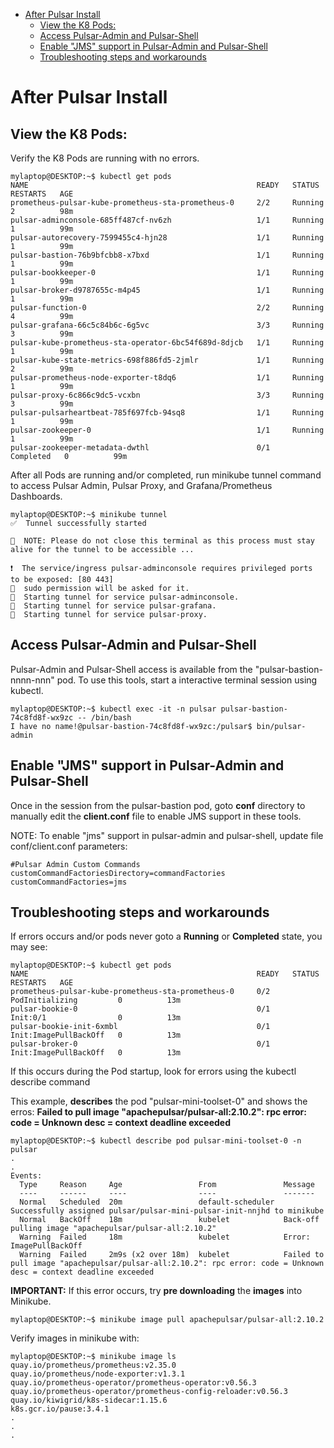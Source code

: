 - [After Pulsar Install](#after-pulsar-install)
  - [View the K8 Pods:](#view-the-k8-pods)
  - [Access Pulsar-Admin and Pulsar-Shell](#access-pulsar-admin-and-pulsar-shell)
  - [Enable "JMS" support in Pulsar-Admin and Pulsar-Shell](#enable-jms-support-in-pulsar-admin-and-pulsar-shell)
  - [Troubleshooting steps and workarounds](#troubleshooting-steps-and-workarounds)

# After Pulsar Install

## View the K8 Pods:
Verify the K8 Pods are running with no errors.

```
mylaptop@DESKTOP:~$ kubectl get pods
NAME                                                   READY   STATUS      RESTARTS   AGE
prometheus-pulsar-kube-prometheus-sta-prometheus-0     2/2     Running     2          98m
pulsar-adminconsole-685ff487cf-nv6zh                   1/1     Running     1          99m
pulsar-autorecovery-7599455c4-hjn28                    1/1     Running     1          99m
pulsar-bastion-76b9bfcbb8-x7bxd                        1/1     Running     1          99m
pulsar-bookkeeper-0                                    1/1     Running     1          99m
pulsar-broker-d9787655c-m4p45                          1/1     Running     1          99m
pulsar-function-0                                      2/2     Running     4          99m
pulsar-grafana-66c5c84b6c-6g5vc                        3/3     Running     3          99m
pulsar-kube-prometheus-sta-operator-6bc54f689d-8djcb   1/1     Running     1          99m
pulsar-kube-state-metrics-698f886fd5-2jmlr             1/1     Running     2          99m
pulsar-prometheus-node-exporter-t8dq6                  1/1     Running     1          99m
pulsar-proxy-6c866c9dc5-vcxbn                          3/3     Running     3          99m
pulsar-pulsarheartbeat-785f697fcb-94sq8                1/1     Running     1          99m
pulsar-zookeeper-0                                     1/1     Running     1          99m
pulsar-zookeeper-metadata-dwthl                        0/1     Completed   0          99m
```
After all Pods are running and/or completed, run minikube tunnel command to access Pulsar Admin, Pulsar Proxy, and Grafana/Prometheus Dashboards.

```
mylaptop@DESKTOP:~$ minikube tunnel
✅  Tunnel successfully started

📌  NOTE: Please do not close this terminal as this process must stay alive for the tunnel to be accessible ...

❗  The service/ingress pulsar-adminconsole requires privileged ports to be exposed: [80 443]
🔑  sudo permission will be asked for it.
🏃  Starting tunnel for service pulsar-adminconsole.
🏃  Starting tunnel for service pulsar-grafana.
🏃  Starting tunnel for service pulsar-proxy.

```

## Access Pulsar-Admin and Pulsar-Shell
Pulsar-Admin and Pulsar-Shell access is available from the "pulsar-bastion-nnnn-nnn" pod.  To use this tools, start a interactive terminal session using kubectl.
```
mylaptop@DESKTOP:~$ kubectl exec -it -n pulsar pulsar-bastion-74c8fd8f-wx9zc -- /bin/bash
I have no name!@pulsar-bastion-74c8fd8f-wx9zc:/pulsar$ bin/pulsar-admin

```
## Enable "JMS" support in Pulsar-Admin and Pulsar-Shell
Once in the session from the pulsar-bastion pod, goto **conf** directory to manually edit the **client.conf** file to enable JMS support in these tools.

NOTE:  To enable "jms" support in pulsar-admin and pulsar-shell, update file conf/client.conf parameters:
```
#Pulsar Admin Custom Commands
customCommandFactoriesDirectory=commandFactories
customCommandFactories=jms
```

## Troubleshooting steps and workarounds

If errors occurs and/or pods never goto a **Running** or **Completed** state, you may see:
```
mylaptop@DESKTOP:~$ kubectl get pods
NAME                                                   READY   STATUS                  RESTARTS   AGE
prometheus-pulsar-kube-prometheus-sta-prometheus-0     0/2     PodInitializing         0          13m
pulsar-bookie-0                                        0/1     Init:0/1                0          13m
pulsar-bookie-init-6xmbl                               0/1     Init:ImagePullBackOff   0          13m
pulsar-broker-0                                        0/1     Init:ImagePullBackOff   0          13m
```
If this occurs during the Pod startup, look for errors using the kubectl describe command

This example, **describes** the pod "pulsar-mini-toolset-0" and shows the erros:  **Failed to pull image "apachepulsar/pulsar-all:2.10.2": rpc error: code = Unknown desc = context deadline exceeded**
```
mylaptop@DESKTOP:~$ kubectl describe pod pulsar-mini-toolset-0 -n pulsar
.
.
Events:
  Type     Reason     Age                 From               Message
  ----     ------     ----                ----               -------
  Normal   Scheduled  20m                 default-scheduler  Successfully assigned pulsar/pulsar-mini-pulsar-init-nnjhd to minikube
  Normal   BackOff    18m                 kubelet            Back-off pulling image "apachepulsar/pulsar-all:2.10.2"
  Warning  Failed     18m                 kubelet            Error: ImagePullBackOff
  Warning  Failed     2m9s (x2 over 18m)  kubelet            Failed to pull image "apachepulsar/pulsar-all:2.10.2": rpc error: code = Unknown desc = context deadline exceeded
```
**IMPORTANT:** If this error occurs, try **pre downloading** the **images** into Minikube.
```
mylaptop@DESKTOP:~$ minikube image pull apachepulsar/pulsar-all:2.10.2 
```
Verify images in minikube with:
```
mylaptop@DESKTOP:~$ minikube image ls
quay.io/prometheus/prometheus:v2.35.0
quay.io/prometheus/node-exporter:v1.3.1
quay.io/prometheus-operator/prometheus-operator:v0.56.3
quay.io/prometheus-operator/prometheus-config-reloader:v0.56.3
quay.io/kiwigrid/k8s-sidecar:1.15.6
k8s.gcr.io/pause:3.4.1
.
.
.
```
